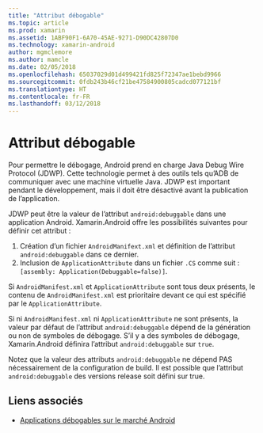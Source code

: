 ```yaml
---
title: "Attribut débogable"
ms.topic: article
ms.prod: xamarin
ms.assetid: 1ABF90F1-6A70-45AE-9271-D90DC42807D0
ms.technology: xamarin-android
author: mgmclemore
ms.author: mamcle
ms.date: 02/05/2018
ms.openlocfilehash: 65037029d01d499421fd825f72347ae1bebd9966
ms.sourcegitcommit: 0fdb243b46cf21be47584900805cadcd077121bf
ms.translationtype: HT
ms.contentlocale: fr-FR
ms.lasthandoff: 03/12/2018
---
```

# <a name="debuggable-attribute"></a>Attribut débogable



Pour permettre le débogage, Android prend en charge Java Debug Wire Protocol (JDWP). Cette technologie permet à des outils tels qu’ADB de communiquer avec une machine virtuelle Java. JDWP est important pendant le développement, mais il doit être désactivé avant la publication de l’application.

JDWP peut être la valeur de l’attribut `android:debuggable` dans une application Android. Xamarin.Android offre les possibilités suivantes pour définir cet attribut :

1.  Création d’un fichier `AndroidManifext.xml` et définition de l’attribut `android:debuggable` dans ce dernier.
1.  Inclusion de `ApplicationAttribute` dans un fichier `.CS`  comme suit : `[assembly: Application(Debuggable=false)]`.


Si `AndroidManifest.xml` et `ApplicationAttribute` sont tous deux présents, le contenu de `AndroidManifest.xml` est prioritaire devant ce qui est spécifié par le `ApplicationAttribute`.

Si ni `AndroidManifest.xml` ni `ApplicationAttribute` ne sont présents, la valeur par défaut de l’attribut `android:debuggable` dépend de la génération ou non de symboles de débogage. S’il y a des symboles de débogage, Xamarin.Android définira l’attribut `android:debuggable` sur `true`.

Notez que la valeur des attributs `android:debuggable` ne dépend PAS nécessairement de la configuration de build. Il est possible que l’attribut `android:debuggable` des versions release soit défini sur true.


## <a name="related-links"></a>Liens associés

- [Applications débogables sur le marché Android](http://labs.mwrinfosecurity.com/blog/2011/07/07/debuggable-apps-in-android-market/)
